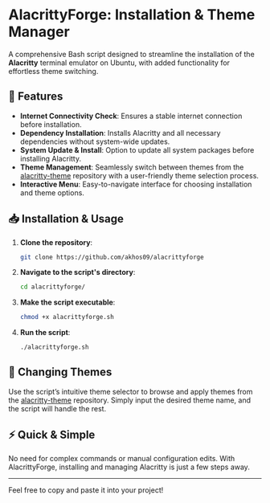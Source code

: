 # AlacrittyForge: Installation & Theme Manager

A comprehensive Bash script designed to streamline the installation of the **Alacritty** terminal emulator on Ubuntu, with added functionality for effortless theme switching.

## 🚀 Features

- **Internet Connectivity Check**: Ensures a stable internet connection before installation.
- **Dependency Installation**: Installs Alacritty and all necessary dependencies without system-wide updates.
- **System Update & Install**: Option to update all system packages before installing Alacritty.
- **Theme Management**: Seamlessly switch between themes from the [alacritty-theme](https://github.com/alacritty/alacritty-theme) repository with a user-friendly theme selection process.
- **Interactive Menu**: Easy-to-navigate interface for choosing installation and theme options.

## 📥 Installation & Usage

1. **Clone the repository**:

   ```bash
   git clone https://github.com/akhos09/alacrittyforge
   ```

2. **Navigate to the script's directory**:

   ```bash
   cd alacrittyforge/
   ```

3. **Make the script executable**:

   ```bash
   chmod +x alacrittyforge.sh
   ```

4. **Run the script**:

   ```bash
   ./alacrittyforge.sh
   ```

## 🎨 Changing Themes

Use the script’s intuitive theme selector to browse and apply themes from the [alacritty-theme](https://github.com/alacritty/alacritty-theme) repository. Simply input the desired theme name, and the script will handle the rest.

## ⚡️ Quick & Simple

No need for complex commands or manual configuration edits. With AlacrittyForge, installing and managing Alacritty is just a few steps away.

---

Feel free to copy and paste it into your project!
